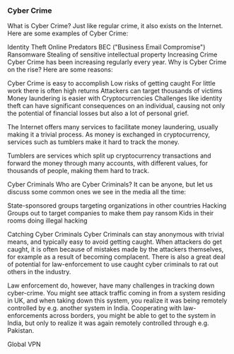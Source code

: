 ### Cyber Crime
What is Cyber Crime? Just like regular crime, it also exists on the Internet. Here are some examples of Cyber Crime:

Identity Theft
Online Predators
BEC ("Business Email Compromise")
Ransomware
Stealing of sensitive intellectual property
Increasing Crime
Cyber Crime has been increasing regularly every year. Why is Cyber Crime on the rise? Here are some reasons:

Cyber Crime is easy to accomplish
Low risks of getting caught
For little work there is often high returns
Attackers can target thousands of victims
Money laundering is easier with Cryptocurrencies
Challenges like identity theft can have significant consequences on an individual, causing not only the potential of financial losses but also a lot of personal grief.

The Internet offers many services to facilitate money laundering, usually making it a trivial process. As money is exchanged in cryptocurrency, services such as tumblers make it hard to track the money.

Tumblers are services which split up cryptocurrency transactions and forward the money through many accounts, with different values, for thousands of people, making them hard to track.

Cyber Criminals
Who are Cyber Criminals? It can be anyone, but let us discuss some common ones we see in the media all the time:

State-sponsored groups targeting organizations in other countries
Hacking Groups out to target companies to make them pay ransom
Kids in their rooms doing illegal hacking



Catching Cyber Criminals
Cyber Criminals can stay anonymous with trivial means, and typically easy to avoid getting caught. When attackers do get caught, it is often because of mistakes made by the attackers themselves, for example as a result of becoming complacent. There is also a great deal of potential for law-enforcement to use caught cyber criminals to rat out others in the industry.

Law enforcement do, however, have many challenges in tracking down cyber-crime. You might see attack traffic coming in from a system residing in UK, and when taking down this system, you realize it was being remotely controlled by e.g. another system in India. Cooperating with law-enforcements across borders, you might be able to get to the system in India, but only to realize it was again remotely controlled through e.g. Pakistan.

Global VPN

